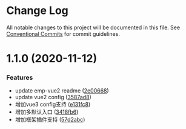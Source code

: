# Change Log

All notable changes to this project will be documented in this file.
See [Conventional Commits](https://conventionalcommits.org) for commit guidelines.

# 1.1.0 (2020-11-12)


### Features

* update emp-vue2 readme ([2e00668](https://github.com/efoxTeam/emp/commit/2e00668f6cd5a7c877ff614d5ce1b7743366e988))
* update vue2 config ([3587ad8](https://github.com/efoxTeam/emp/commit/3587ad812564d49a3472ae7288bb3dc916ef14a0))
* 增加vue3 config支持 ([e131fc8](https://github.com/efoxTeam/emp/commit/e131fc8799af1ea63e51674b5cdddadb9dab9876))
* 增加多默认入口 ([3418fb6](https://github.com/efoxTeam/emp/commit/3418fb6507626f20906ccc5d0395ba03a3326285))
* 增加框架插件支持 ([57d2abc](https://github.com/efoxTeam/emp/commit/57d2abc2cdd74bc2c77efa8b54b018deb4c3931a))
